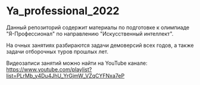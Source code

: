 # Ya_professional_2022

Данный репозиторий содержит материалы по подготовке к олимпиаде "Я-Профессионал" по направлению "Искусственный интеллект".

На очных занятиях разбираются задачи демоверсий всех годов, а также задачи отборочных туров прошлых лет.

Видеозаписи занятий можно найти на YouTube канале: https://www.youtube.com/playlist?list=PLrMb_y4Du4JhU_YrGjmW_VZqCYFNxa7eP
